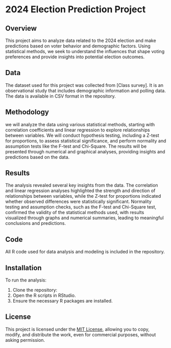 # 2024 Election Prediction Project

## Overview
This project aims to analyze data related to the 2024 election and make predictions based on voter behavior and demographic factors. Using statistical methods, we seek to understand the influences that shape voting preferences and provide insights into potential election outcomes.

## Data
The dataset used for this project was collected from [Class survey]. It is an observational study that includes demographic information and polling data. The data is available in CSV format in the repository.

## Methodology
we will analyze the data using various statistical methods, starting with correlation coefficients and linear regression to explore relationships between variables. We will conduct hypothesis testing, including a Z-test for proportions, to assess statistical significance, and perform normality and assumption tests like the F-test and Chi-Square. The results will be presented through numerical and graphical analyses, providing insights and predictions based on the data.

## Results
The analysis revealed several key insights from the data. The correlation and linear regression analyses highlighted the strength and direction of relationships between variables, while the Z-test for proportions indicated whether observed differences were statistically significant. Normality testing and assumption checks, such as the F-test and Chi-Square test, confirmed the validity of the statistical methods used, with results visualized through graphs and numerical summaries, leading to meaningful conclusions and predictions.

## Code
All R code used for data analysis and modeling is included in the repository.

## Installation
To run the analysis:
1. Clone the repository:
2. Open the R scripts in RStudio.
3. Ensure the necessary R packages are installed.

## License
This project is licensed under the [MIT License](LICENSE), allowing you to copy, modify, and distribute the work, even for commercial purposes, without asking permission.

